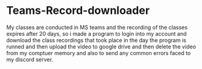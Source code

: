 # Teams-Record-downloader

My classes are conducted in MS teams and the recording of the classes expires after 20 days, so i made a program to login into my account and download the class recordings that took place in the day the program is runned and then upload the video to google drive and then delete the video from my comptuer memory and  also to send any common errors faced to my discord server.


